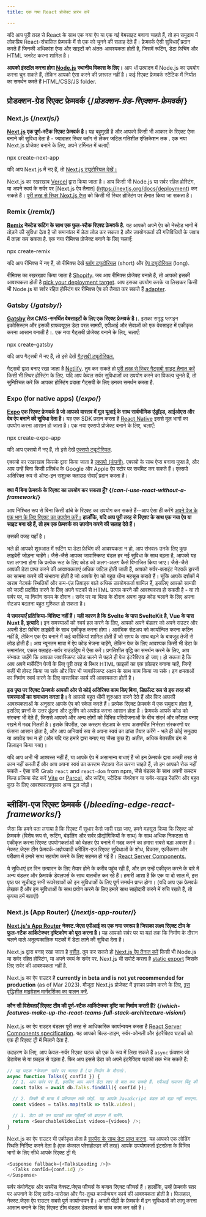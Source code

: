 ```yaml
---
title: एक नया React प्रोजेक्ट प्रारंभ करें

---
```


<Intro>

यदि आप पूरी तरह से React के साथ एक नया ऐप या एक नई वेबसाइट बनाना चाहते हैं, तो हम समुदाय में लोकप्रिय React-संचालित फ्रेमवर्क में से एक को चुनने की सलाह देते हैं। फ़्रेमवर्क ऐसी सुविधाएँ प्रदान करते हैं जिनकी अधिकांश ऐप्स और साइटों को अंततः आवश्यकता होती है, जिसमें रूटिंग, डेटा फ़ेचिंग और HTML जनरेट करना शामिल है।
</Intro>

<Note>

**आपको इंस्टॉल करना होगा [Node.js](https://nodejs.org/en/) स्थानीय विकास के लिए।** आप *भी* उत्पादन में Node.js का उपयोग करना चुन सकते हैं, लेकिन आपको ऐसा करने की ज़रूरत नहीं है। कई रिएक्ट फ्रेमवर्क स्टैटिक में निर्यात का समर्थन करते हैं HTML/CSS/JS folder.

</Note>

## प्रोडक्शन-ग्रेड रिएक्ट फ्रेमवर्क {/*प्रोडक्शन-ग्रेड-रिएक्शन-फ्रेमवर्क*/}

### Next.js {/*nextjs*/}

**[Next.js](https://nextjs.org/) एक पूर्ण-स्टैक रिएक्ट फ्रेमवर्क है।** यह बहुमुखी है और आपको किसी भी आकार के रिएक्ट ऐप्स बनाने की सुविधा देता है - ज्यादातर स्थिर ब्लॉग से लेकर जटिल गतिशील एप्लिकेशन तक . एक नया Next.js प्रोजेक्ट बनाने के लिए, अपने टर्मिनल में चलाएँ:

<TerminalBlock>
npx create-next-app
</TerminalBlock>

यदि आप Next.js में नए हैं, तो [Next.js ट्यूटोरियल देखें।](https://nextjs.org/learn/foundations/about-nextjs)

Next.js का रखरखाव [Vercel](https://vercel.com/) द्वारा किया जाता है। आप किसी भी Node.js या सर्वर रहित होस्टिंग, या अपने स्वयं के सर्वर पर [Next.js ऐप तैनात] (https://nextjs.org/docs/deployment) कर सकते हैं। [पूरी तरह से स्थिर Next.js ऐप्स](https://nextjs.org/docs/advanced-features/static-html-export) को किसी भी स्थिर होस्टिंग पर तैनात किया जा सकता है।

### Remix {/*remix*/}

**[Remix](https://remix.run/) नेस्टेड रूटिंग के साथ एक फुल-स्टैक रिएक्ट फ्रेमवर्क है.** यह आपको अपने ऐप को नेस्टेड भागों में तोड़ने की सुविधा देता है जो समानांतर में डेटा लोड कर सकता है और उपयोगकर्ता की गतिविधियों के जवाब में ताज़ा कर सकता है. एक नया रीमिक्स प्रोजेक्ट बनाने के लिए चलाएँ:

<TerminalBlock>
npx create-remix
</TerminalBlock>

यदि आप रीमिक्स में नए हैं, तो रीमिक्स देखें [ब्लॉग ट्यूटोरियल](https://remix.run/docs/en/main/tutorials/blog) (short) और [ऐप ट्यूटोरियल](https://remix.run/docs/en/main/tutorials/jokes) (long).

रीमिक्स का रखरखाव किया जाता है [Shopify](https://www.shopify.com/). जब आप रीमिक्स प्रोजेक्ट बनाते हैं, तो आपको इसकी आवश्यकता होती है [pick your deployment target](https://remix.run/docs/en/main/guides/deployment). आप इसका उपयोग करके या लिखकर किसी भी Node.js या सर्वर रहित होस्टिंग पर रीमिक्स ऐप को तैनात कर सकते हैं [adapter](https://remix.run/docs/en/main/other-api/adapter).

### Gatsby {/*gatsby*/}

**[Gatsby](https://www.gatsbyjs.com/) तेज़ CMS-समर्थित वेबसाइटों के लिए एक रिएक्ट फ्रेमवर्क है।.** इसका समृद्ध प्लगइन इकोसिस्टम और इसकी ग्राफक्यूएल डेटा परत सामग्री, एपीआई और सेवाओं को एक वेबसाइट में एकीकृत करना आसान बनाती है।. एक नया गैट्सबी प्रोजेक्ट बनाने के लिए, चलाएँ:

<TerminalBlock>
npx create-gatsby
</TerminalBlock>

यदि आप गैट्सबी में नए हैं, तो इसे देखें [गैट्सबी ट्यूटोरियल.](https://www.gatsbyjs.com/docs/tutorial/)

गैट्सबी द्वारा बनाए रखा जाता है [Netlify](https://www.netlify.com/). तुम कर सकते हो [पूरी तरह से स्थिर गैट्सबी साइट तैनात करें](https://www.gatsbyjs.com/docs/how-to/previews-deploys-hosting) किसी भी स्थिर होस्टिंग के लिए. यदि आप केवल सर्वर सुविधाओं का उपयोग करने का विकल्प चुनते हैं, तो सुनिश्चित करें कि आपका होस्टिंग प्रदाता गैट्सबी के लिए उनका समर्थन करता है.

### Expo (for native apps) {/*expo*/}

**[Expo](https://expo.dev/) एक रिएक्ट फ्रेमवर्क है जो आपको वास्तव में मूल यूआई के साथ सार्वभौमिक एंड्रॉइड, आईओएस और वेब ऐप बनाने की सुविधा देता है।** यह एक SDK प्रदान करता है [React Native](https://reactnative.dev/) इससे मूल भागों का उपयोग करना आसान हो जाता है। एक नया एक्सपो प्रोजेक्ट बनाने के लिए, चलाएँ:

<TerminalBlock>
npx create-expo-app
</TerminalBlock>

यदि आप एक्सपो में नए हैं, तो इसे देखें [एक्सपो ट्यूटोरियल](https://docs.expo.dev/tutorial/introduction/).

एक्सपो का रखरखाव किसके द्वारा किया जाता है [एक्सपो (कंपनी)](https://expo.dev/about). एक्सपो के साथ ऐप्स बनाना मुफ़्त है, और आप उन्हें बिना किसी प्रतिबंध के Google और Apple ऐप स्टोर पर सबमिट कर सकते हैं। एक्सपो अतिरिक्त रूप से ऑप्ट-इन सशुल्क क्लाउड सेवाएँ प्रदान करता है।

<DeepDive>

#### क्या मैं बिना फ्रेमवर्क के रिएक्ट का उपयोग कर सकता हूँ? {/*can-i-use-react-without-a-framework*/}

आप निश्चित रूप से बिना किसी ढांचे के रिएक्ट का उपयोग कर सकते हैं--आप ऐसा ही करेंगे [अपने पेज के एक भाग के लिए रिएक्ट का उपयोग करें।](/learn/add-react-to-an-existing-project#using-react-for-a-part-of-your-existing-page) **हालाँकि, यदि आप पूरी तरह से रिएक्ट के साथ एक नया ऐप या साइट बना रहे हैं, तो हम एक फ्रेमवर्क का उपयोग करने की सलाह देते हैं।**

उसकी वजह यहाँ है।

भले ही आपको शुरुआत में रूटिंग या डेटा फ़ेचिंग की आवश्यकता न हो, आप संभवतः उनके लिए कुछ लाइब्रेरी जोड़ना चाहेंगे। जैसे-जैसे आपका जावास्क्रिप्ट बंडल हर नई सुविधा के साथ बढ़ता है, आपको यह पता लगाना होगा कि प्रत्येक रूट के लिए कोड को अलग-अलग कैसे विभाजित किया जाए। जैसे-जैसे आपकी डेटा प्राप्त करने की आवश्यकताएं अधिक जटिल होती जाती हैं, आपको सर्वर-क्लाइंट नेटवर्क झरनों का सामना करने की संभावना होती है जो आपके ऐप को बहुत धीमा महसूस कराते हैं। चूंकि आपके दर्शकों में खराब नेटवर्क स्थितियों और कम-एंड डिवाइस वाले अधिक उपयोगकर्ता शामिल हैं, इसलिए आपको सामग्री को जल्दी प्रदर्शित करने के लिए अपने घटकों से HTML उत्पन्न करने की आवश्यकता हो सकती है - या तो सर्वर पर, या निर्माण समय के दौरान। सर्वर पर या बिल्ड के दौरान अपना कुछ कोड चलाने के लिए अपना सेटअप बदलना बहुत मुश्किल हो सकता है।

**ये समस्याएँ प्रतिक्रिया-विशिष्ट नहीं हैं। यही कारण है कि Svelte के पास SvelteKit है, Vue के पास Nuxt है, इत्यादि।** इन समस्याओं को स्वयं हल करने के लिए, आपको अपने बंडलर को अपने राउटर और अपनी डेटा फ़ेचिंग लाइब्रेरी के साथ एकीकृत करना होगा। आरंभिक सेटअप को कार्यान्वित करना कठिन नहीं है, लेकिन एक ऐप बनाने में कई बारीकियां शामिल होती हैं जो समय के साथ बढ़ने के बावजूद तेजी से लोड होती हैं। आप न्यूनतम मात्रा में ऐप कोड भेजना चाहेंगे, लेकिन पेज के लिए आवश्यक किसी भी डेटा के समानांतर, एकल क्लाइंट-सर्वर राउंडट्रिप में ऐसा करें। प्रगतिशील वृद्धि का समर्थन करने के लिए, आप संभवतः चाहेंगे कि आपका जावास्क्रिप्ट कोड चलने से पहले ही पेज इंटरैक्टिव हो जाए। हो सकता है कि आप अपने मार्केटिंग पेजों के लिए पूरी तरह से स्थिर HTML फ़ाइलों का एक फ़ोल्डर बनाना चाहें, जिन्हें कहीं भी होस्ट किया जा सके और फिर भी जावास्क्रिप्ट अक्षम के साथ काम किया जा सके। इन क्षमताओं का निर्माण स्वयं करने के लिए वास्तविक कार्य की आवश्यकता होती है।

**इस पृष्ठ पर रिएक्ट फ्रेमवर्क आपकी ओर से कोई अतिरिक्त काम किए बिना, डिफ़ॉल्ट रूप से इस तरह की समस्याओं का समाधान करता है।** वे आपको बहुत धीमी शुरुआत करने देते हैं और फिर आपकी आवश्यकताओं के अनुसार आपके ऐप को स्केल करते हैं। प्रत्येक रिएक्ट फ्रेमवर्क में एक समुदाय होता है, इसलिए प्रश्नों के उत्तर ढूंढना और टूलींग को अपग्रेड करना आसान होता है। फ्रेमवर्क आपके कोड को संरचना भी देते हैं, जिससे आपको और अन्य लोगों को विभिन्न परियोजनाओं के बीच संदर्भ और कौशल बनाए रखने में मदद मिलती है। इसके विपरीत, एक कस्टम सेटअप के साथ असमर्थित निर्भरता संस्करणों पर फंसना आसान होता है, और आप अनिवार्य रूप से अपना स्वयं का ढांचा तैयार करेंगे - भले ही कोई समुदाय या अपग्रेड पथ न हो (और यदि यह हमारे द्वारा बनाए गए जैसा कुछ है) अतीत, अधिक बेतरतीब ढंग से डिज़ाइन किया गया)।

यदि आप अभी भी आश्वस्त नहीं हैं, या आपके ऐप में असामान्य बाधाएं हैं जो इन फ़्रेमवर्क द्वारा अच्छी तरह से काम नहीं करती हैं और आप अपना स्वयं का कस्टम सेटअप रोल करना चाहते हैं, तो हम आपको रोक नहीं सकते - ऐसा करें! Grab `react` and `react-dom` from npm, जैसे बंडलर के साथ अपनी कस्टम बिल्ड प्रक्रिया सेट करें [Vite](https://vitejs.dev/) or [Parcel](https://parceljs.org/), और रूटिंग, स्टैटिक जेनरेशन या सर्वर-साइड रेंडरिंग और बहुत कुछ के लिए आवश्यकतानुसार अन्य टूल जोड़ें।
</DeepDive>

## ब्लीडिंग-एज रिएक्ट फ्रेमवर्क {/*bleeding-edge-react-frameworks*/}

जैसा कि हमने पता लगाया है कि रिएक्ट में सुधार कैसे जारी रखा जाए, हमने महसूस किया कि रिएक्ट को फ्रेमवर्क (विशेष रूप से, रूटिंग, बंडलिंग और सर्वर प्रौद्योगिकियों के साथ) के साथ अधिक निकटता से एकीकृत करना रिएक्ट उपयोगकर्ताओं को बेहतर ऐप बनाने में मदद करने का हमारा सबसे बड़ा अवसर है। नेक्स्ट.जेएस टीम फ्रेमवर्क-अज्ञेयवादी ब्लीडिंग-एज रिएक्ट सुविधाओं के शोध, विकास, एकीकरण और परीक्षण में हमारे साथ सहयोग करने के लिए सहमत हो गई है। [React Server Components.](/blog/2023/03/22/react-labs-what-we-have-been-working-on-march-2023#react-server-components)

ये सुविधाएं हर दिन उत्पादन के लिए तैयार होने के करीब पहुंच रही हैं, और हम उन्हें एकीकृत करने के बारे में अन्य बंडलर और फ्रेमवर्क डेवलपर्स के साथ बातचीत कर रहे हैं। हमारी आशा है कि एक या दो साल में, इस पृष्ठ पर सूचीबद्ध सभी रूपरेखाओं को इन सुविधाओं के लिए पूर्ण समर्थन प्राप्त होगा। (यदि आप एक फ्रेमवर्क लेखक हैं और इन सुविधाओं के साथ प्रयोग करने के लिए हमारे साथ साझेदारी करने में रुचि रखते हैं, तो कृपया हमें बताएं!)

### Next.js (App Router) {/*nextjs-app-router*/}

**[Next.js's App Router](https://beta.nextjs.org/docs/getting-started) नेक्स्ट.जेएस एपीआई का एक नया स्वरूप है जिसका लक्ष्य रिएक्ट टीम के फुल-स्टैक आर्किटेक्चर दृष्टिकोण को पूरा करना है।** यह आपको सर्वर पर या यहां तक ​​कि निर्माण के दौरान चलने वाले अतुल्यकालिक घटकों में डेटा लाने की सुविधा देता है।

Next.js द्वारा बनाए रखा जाता है [वर्सेल](https://vercel.com/). तुम कर सकते हो [Next.js ऐप तैनात करें](https://nextjs.org/docs/deployment) किसी भी Node.js या सर्वर रहित होस्टिंग, या अपने स्वयं के सर्वर पर. Next.js भी सपोर्ट करता है [static export](https://beta.nextjs.org/docs/configuring/static-export) जिसके लिए सर्वर की आवश्यकता नहीं है.
<Pitfall>

Next.js का ऐप राउटर है **currently in beta and is not yet recommended for production** (as of Mar 2023). मौजूदा Next.js प्रोजेक्ट में इसका प्रयोग करने के लिए, [इस वृद्धिशील माइग्रेशन मार्गदर्शिका का पालन करें](https://beta.nextjs.org/docs/upgrade-guide#migrating-from-pages-to-app).

</Pitfall>

<DeepDive>

#### कौन सी विशेषताएँ रिएक्ट टीम की पूर्ण-स्टैक आर्किटेक्चर दृष्टि का निर्माण करती हैं? {/*which-features-make-up-the-react-teams-full-stack-architecture-vision*/}

Next.js का ऐप राउटर बंडलर पूरी तरह से आधिकारिक कार्यान्वयन करता है [React Server Components specification](https://github.com/reactjs/rfcs/blob/main/text/0188-server-components.md). यह आपको बिल्ड-टाइम, सर्वर-ओनली और इंटरैक्टिव घटकों को एक ही रिएक्ट ट्री में मिलाने देता है.

उदाहरण के लिए, आप केवल-सर्वर रिएक्ट घटक को एक के रूप में लिख सकते हैं `async` फ़ंक्शन जो डेटाबेस से या फ़ाइल से पढ़ता है. फिर आप इससे डेटा को अपने इंटरैक्टिव घटकों तक भेज सकते हैं:

```js
// यह घटक *केवल* सर्वर पर चलता है (या निर्माण के दौरान).
async function Talks({ confId }) {
  // 1. आप सर्वर पर हैं, इसलिए आप अपने डेटा स्तर से बात कर सकते हैं. एपीआई समापन बिंदु की आवश्यकता नहीं है.
  const talks = await db.Talks.findAll({ confId });

  // 2. किसी भी मात्रा में प्रतिपादन तर्क जोड़ें. यह आपके JavaScript बंडल को बड़ा नहीं बनाएगा.
  const videos = talks.map(talk => talk.video);

  // 3. डेटा को उन घटकों तक पहुँचाएँ जो ब्राउज़र में चलेंगे.
  return <SearchableVideoList videos={videos} />;
}
```

Next.js का ऐप राउटर भी एकीकृत होता है [सस्पेंस के साथ डेटा प्राप्त करना](/blog/2022/03/29/react-v18#suspense-in-data-frameworks). यह आपको एक लोडिंग स्थिति निर्दिष्ट करने देता है (एक कंकाल प्लेसहोल्डर की तरह) आपके उपयोगकर्ता इंटरफ़ेस के विभिन्न भागों के लिए सीधे आपके रिएक्ट ट्री में:

```js
<Suspense fallback={<TalksLoading />}>
  <Talks confId={conf.id} />
</Suspense>
```

सर्वर कंपोनेंट्स और सस्पेंस नेक्स्ट.जेएस फीचर्स के बजाय रिएक्ट फीचर्स हैं। हालाँकि, उन्हें फ्रेमवर्क स्तर पर अपनाने के लिए खरीद-फरोख्त और गैर-तुच्छ कार्यान्वयन कार्य की आवश्यकता होती है। फिलहाल, नेक्स्ट.जेएस ऐप राउटर सबसे पूर्ण कार्यान्वयन है। अगली पीढ़ी के फ्रेमवर्क में इन सुविधाओं को लागू करना आसान बनाने के लिए रिएक्ट टीम बंडलर डेवलपर्स के साथ काम कर रही है।

</DeepDive>

